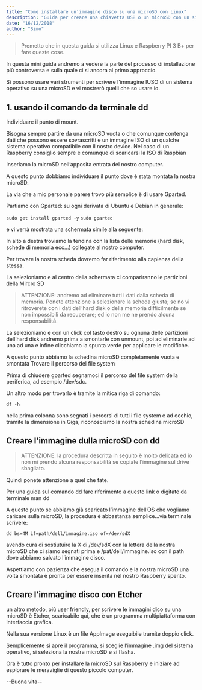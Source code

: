 ```yaml
---
title: "Come installare un’immagine disco su una microSD con Linux"
description: "Guida per creare una chiavetta USB o un microSD con un sistema operativo avviabile e pronto all'installazione su Raspberrry o sul computer di casa."
date: "16/12/2018"
author: "Simo"
---
```


> Premetto che in questa guida si utilizza Linux e Raspberry PI 3 B+ per fare queste cose.

In questa mini guida andremo a vedere la parte del processo di installazione più controversa e sulla quale ci si ancora al primo approccio.

Si possono usare vari strumenti per scrivere l’immagine IUSO di un sistema operativo su una microSD e vi mostrerò quelli che so usare io.

## 1. usando il comando da terminale dd

Individuare il punto di mount.

Bisogna sempre partire da una microSD vuota o che comunque contenga dati che possono essere sovrascritti e un immagine ISO di un qualche sistema operativo compatibile con il nostro device. Nel caso di un Raspberry consiglio sempre e comunque di scaricarsi la ISO di Raspbian

Inseriamo la microSD nell’apposita entrata del nostro computer.

A questo punto dobbiamo individuare il punto dove è stata montata la nostra microSD.

La via che a mio personale parere trovo più semplice è di usare Gparted.

Partiamo con Gparted:
su ogni derivata di Ubuntu e Debian in generale:

`sudo get install gparted -y`
`sudo gparted`

e vi verrà mostrata una schermata simile alla seguente:

In alto a destra troviamo la tendina con la lista delle memorie (hard disk, schede di memoria ecc…) collegate al nostro computer.

Per trovare la nostra scheda dovremo far riferimento alla capienza della stessa.

La selezioniamo e al centro della schermata ci compariranno le partizioni della Mircro SD

> ATTENZIONE: andremo ad eliminare tutti i dati dalla scheda di memoria. Ponete attenzione a selezionare la scheda giusta; se no vi ritroverete con i dati dell’hard disk o della memoria difficilmente se non impossibili da recuperare; ed io non me ne prendo alcuna responsabilità.

La selezioniamo e con un click col tasto destro su ognuna delle partizioni dell’hard disk andremo prima a smontarle con unmount, poi ad eliminarle ad una ad una e infine clicchiamo la spunta verde per applicare le modifiche.

A questo punto abbiamo la schedina microSD completamente vuota e smontata
Trovare il percorso del file system

Prima di chiudere gparted segnamoci il percorso del file system della periferica, ad esempio /dev/sdc.

Un altro modo per trovarlo è tramite la mitica riga di comando:

`df -h`

nella prima colonna sono segnati i percorsi di tutti i file system e ad occhio, tramite la dimensione in Giga, riconosciamo la nostra schedina microSD

## Creare l’immagine dulla microSD con dd

> ATTENZIONE: la procedura descritta in seguito è molto delicata ed io non mi prendo alcuna responsabilità se copiate l’immagine sul drive sbagliato.

Quindi ponete attenzione a quel che fate.

Per una guida sul comando dd fare riferimento a questo link o digitate da terminale man dd

A questo punto se abbiamo già scaricato l’immagine dell’OS che vogliamo caricare sulla microSD, la procedura è abbastanza semplice…via terminale scrivere:

`dd bs=4M if=path/dell/immagine.iso of=/dev/sdX`

avendo cura di sostiutuire la X di /dev/sdX con la lettera della nostra microSD che ci siamo segnati prima e /pat/dell/immagine.iso con il path dove abbiamo salvato l’immagine disco.

Aspettiamo con pazienza che esegua il comando e la nostra microSD una volta smontata è pronta per essere inserita nel nostro Raspberry spento.

## Creare l’immagine disco con Etcher

un altro metodo, più user friendly, per scrivere le immagini dico su una microSD è Etcher, scaricabile qui, che è un programma multipiattaforma con interfaccia grafica.

Nella sua versione Linux è un file AppImage eseguibile tramite doppio click.

Semplicemente si apre il programma, si sceglie l’immagine .img del sistema operativo, si seleziona la nostra microSD e si flasha.

Ora è tutto pronto per installare la microSD sul Raspberry e iniziare ad esplorare le meraviglie di questo piccolo computer.

--Buona vita--
